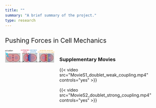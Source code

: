 ```yaml
---
title: ""
summary: "A brief summary of the project."
type: research
---
```

<!-- <h2 style="font-weight: normal">Background</h2>
Over the course of the last two decades, it became progressively clear that physical, i.e.
mechanical forces play a major role in cellular decision making and aid in regulating important
physiological processes like tissue growth and morphogenesis. To actively generate forces, cells
use a highly complex and self-organized contractile structure called the actin cytoskeleton which
allows them to explore the mechanical and geometric properties of their environment through cell-
matrix and cell-cell adhesions. These informations are then fed back to the cell, and evaluated by
means of chemical signals a process which is known as mechanotransduction. Although research
has yielded many new insights in recent years it is still puzzling how cells integrate information
from their environment into their decision-making process. Therefore, it is important to study how
cells generate forces, how the internal molecular machinery regulates them, and how these forces
transmit information in multicellular systems to understand processes such as development,
organogenesis, homeostasis or diseases like cancer. -->

### <h2 style="font-weight: normal">Pushing Forces in Cell Mechanics</h2>

<div style="display: flex; flex-wrap: wrap; gap: 1rem; align-items: flex-start;">

  <!-- Image on the left -->
  <div style="flex: 1;">
    <img src="coupling_mechanism.svg" alt="Description" style="max-width: 100%; height: auto;">
  </div>

  <!-- Right side: Heading + 2 videos side by side -->
  <div style="flex: 2;">
    <h3>Supplementary Movies</h3>
    <div style="display: flex; flex-wrap: wrap; gap: 1rem;">
      <div style="flex: 1;">
        {{< video src="MovieS1_doublet_weak_coupling.mp4" controls="yes" >}}
      </div>
      <div style="flex: 1;">
        {{< video src="MovieS2_doublet_strong_coupling.mp4" controls="yes" >}}
      </div>
    </div>
  </div>

</div>

<!-- <div style="display: flex; gap: 1rem;">
  <div style="flex: 1;">
    {{< video src="MovieS2_doublet_strong_coupling.mp4" controls="yes" >}}
  </div>
  <div style="flex: 1;">
    {{< video src="MovieS4_tissue_nonlinear_reaction_diffusion.mp4" controls="yes" >}}
  </div>
</div> -->
<!-- {{< video src="MovieS4_tissue_nonlinear_reaction_diffusion.mp4" controls="yes" >}} -->
<!-- <img src="cell_pushing_matrix.jpg" alt="isolated" width="200"/> -->



<!-- - Lists
- **Bold text**
- *Italic text*
- Images
- 
{{< math >}}
$$
\gamma_{n} = \frac{ \left | \left (\mathbf x_{n} - \mathbf x_{n-1} \right )^T \left [\nabla F (\mathbf x_{n}) - \nabla F (\mathbf x_{n-1}) \right ] \right |}{\left \|\nabla F(\mathbf{x}_{n}) - \nabla F(\mathbf{x}_{n-1}) \right \|^2}
$$
{{< /math >}} -->
<!-- $$
\gamma_{n} = \frac{ \left | \left (\mathbf x_{n} - \mathbf x_{n-1} \right )^T \left [\nabla F (\mathbf x_{n}) - \nabla F (\mathbf x_{n-1}) \right ] \right |}{\left \|\nabla F(\mathbf{x}_{n}) - \nabla F(\mathbf{x}_{n-1}) \right \|^2}
$$ -->

